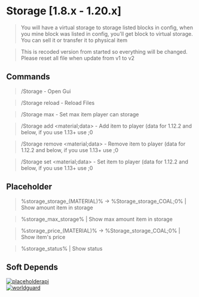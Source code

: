# Storage [1.8.x - 1.20.x]

> You will have a virtual storage to storage listed blocks in config, when you mine block was listed in config, you'll
> get block to virtual storage. You can sell it or transfer it to physical item <br>

> This is recoded version from started so everything will be changed. Please reset all file when update from v1 to
> v2 <br>

## Commands

> /Storage - Open Gui <br>

> /Storage reload - Reload Files <br>

> /Storage max <player> <amount> - Set max item player can storage <br>

> /Storage add <material;data> <player> <amount> - Add item to player (data for 1.12.2 and below, if you use 1.13+
> use <material>;0 <br>

> /Storage remove <material;data> <player> <amount> - Remove item to player (data for 1.12.2 and below, if you use 1.13+
> use <material>;0 <br>

> /Storage set <material;data> <player> <amount> - Set item to player (data for 1.12.2 and below, if you use 1.13+
> use <material>;0 <br>

## Placeholder

> %storage_storage_(MATERIAL)% -> %Storage_storage_COAL;0% | Show amount item in storage

> %storage_max_storage% | Show max amount item in storage

> %storage_price_(MATERIAL)% -> %Storage_storage_COAL;0% | Show item's price

> %storage_status% | Show status

## Soft Depends

[![placeholderapi](https://img.shields.io/badge/PlaceholderAPI-2.11.3-blue?style=badge)](https://www.spigotmc.org/resources/6245/) <br>
[![worldguard](https://img.shields.io/badge/WorldGuard-v6/v7-blue?style=badge)](https://dev.bukkit.org/projects/worldguard) <br>
